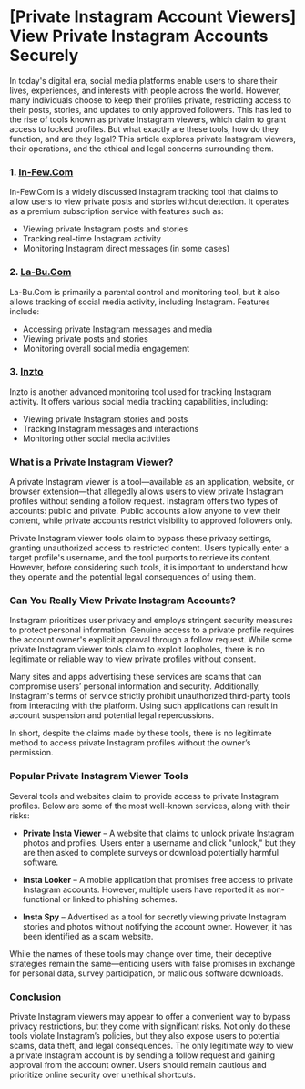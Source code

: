 # **[Private Instagram Account Viewers] View Private Instagram Accounts Securely**

In today's digital era, social media platforms enable users to share their lives, experiences, and interests with people across the world. However, many individuals choose to keep their profiles private, restricting access to their posts, stories, and updates to only approved followers. This has led to the rise of tools known as private Instagram viewers, which claim to grant access to locked profiles. But what exactly are these tools, how do they function, and are they legal? This article explores private Instagram viewers, their operations, and the ethical and legal concerns surrounding them.
### 1. **[In-Few.Com](https://in-few.com/)**
In-Few.Com is a widely discussed Instagram tracking tool that claims to allow users to view private posts and stories without detection. It operates as a premium subscription service with features such as:
- Viewing private Instagram posts and stories
- Tracking real-time Instagram activity
- Monitoring Instagram direct messages (in some cases)

### 2. **[La-Bu.Com](https://la-bu.com/)**
La-Bu.Com is primarily a parental control and monitoring tool, but it also allows tracking of social media activity, including Instagram. Features include:
- Accessing private Instagram messages and media
- Viewing private posts and stories
- Monitoring overall social media engagement

### 3. **[Inzto](https://inzto.com/)**
Inzto is another advanced monitoring tool used for tracking Instagram activity. It offers various social media tracking capabilities, including:
- Viewing private Instagram stories and posts
- Tracking Instagram messages and interactions
- Monitoring other social media activities

 
### What is a Private Instagram Viewer?

A private Instagram viewer is a tool—available as an application, website, or browser extension—that allegedly allows users to view private Instagram profiles without sending a follow request. Instagram offers two types of accounts: public and private. Public accounts allow anyone to view their content, while private accounts restrict visibility to approved followers only.

Private Instagram viewer tools claim to bypass these privacy settings, granting unauthorized access to restricted content. Users typically enter a target profile's username, and the tool purports to retrieve its content. However, before considering such tools, it is important to understand how they operate and the potential legal consequences of using them.

### Can You Really View Private Instagram Accounts?

Instagram prioritizes user privacy and employs stringent security measures to protect personal information. Genuine access to a private profile requires the account owner's explicit approval through a follow request. While some private Instagram viewer tools claim to exploit loopholes, there is no legitimate or reliable way to view private profiles without consent.

Many sites and apps advertising these services are scams that can compromise users’ personal information and security. Additionally, Instagram's terms of service strictly prohibit unauthorized third-party tools from interacting with the platform. Using such applications can result in account suspension and potential legal repercussions.

In short, despite the claims made by these tools, there is no legitimate method to access private Instagram profiles without the owner’s permission.

### Popular Private Instagram Viewer Tools

Several tools and websites claim to provide access to private Instagram profiles. Below are some of the most well-known services, along with their risks:

- **Private Insta Viewer** – A website that claims to unlock private Instagram photos and profiles. Users enter a username and click "unlock," but they are then asked to complete surveys or download potentially harmful software.

- **Insta Looker** – A mobile application that promises free access to private Instagram accounts. However, multiple users have reported it as non-functional or linked to phishing schemes.

- **Insta Spy** – Advertised as a tool for secretly viewing private Instagram stories and photos without notifying the account owner. However, it has been identified as a scam website.

While the names of these tools may change over time, their deceptive strategies remain the same—enticing users with false promises in exchange for personal data, survey participation, or malicious software downloads.

### Conclusion

Private Instagram viewers may appear to offer a convenient way to bypass privacy restrictions, but they come with significant risks. Not only do these tools violate Instagram’s policies, but they also expose users to potential scams, data theft, and legal consequences. The only legitimate way to view a private Instagram account is by sending a follow request and gaining approval from the account owner. Users should remain cautious and prioritize online security over unethical shortcuts.

